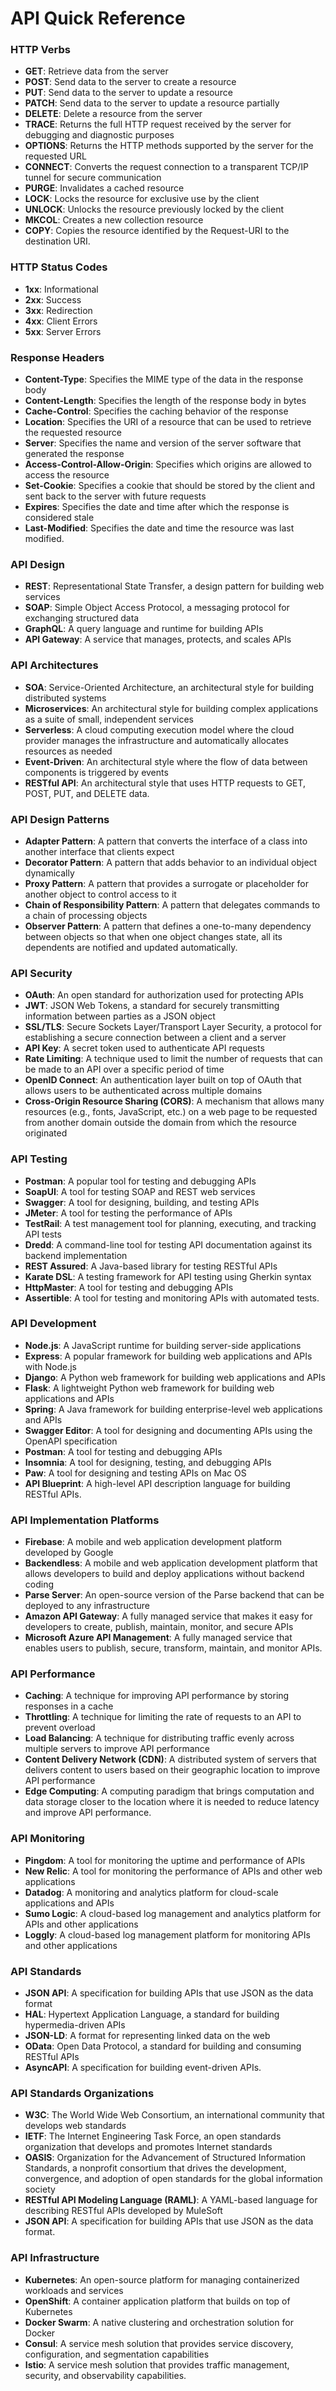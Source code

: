 # API Quick Reference

### HTTP Verbs

- **GET**: Retrieve data from the server
- **POST**: Send data to the server to create a resource
- **PUT**: Send data to the server to update a resource
- **PATCH**: Send data to the server to update a resource partially
- **DELETE**: Delete a resource from the server
- **TRACE**: Returns the full HTTP request received by the server for debugging and diagnostic purposes
- **OPTIONS**: Returns the HTTP methods supported by the server for the requested URL
- **CONNECT**: Converts the request connection to a transparent TCP/IP tunnel for secure communication
- **PURGE**: Invalidates a cached resource
- **LOCK**: Locks the resource for exclusive use by the client
- **UNLOCK**: Unlocks the resource previously locked by the client
- **MKCOL**: Creates a new collection resource
- **COPY**: Copies the resource identified by the Request-URI to the destination URI.

### HTTP Status Codes

- **1xx**: Informational
- **2xx**: Success
- **3xx**: Redirection
- **4xx**: Client Errors
- **5xx**: Server Errors

### Response Headers

- **Content-Type**: Specifies the MIME type of the data in the response body
- **Content-Length**: Specifies the length of the response body in bytes
- **Cache-Control**: Specifies the caching behavior of the response
- **Location**: Specifies the URI of a resource that can be used to retrieve the requested resource
- **Server**: Specifies the name and version of the server software that generated the response
- **Access-Control-Allow-Origin**: Specifies which origins are allowed to access the resource
- **Set-Cookie**: Specifies a cookie that should be stored by the client and sent back to the server with future requests
- **Expires**: Specifies the date and time after which the response is considered stale
- **Last-Modified**: Specifies the date and time the resource was last modified.

### API Design

- **REST**: Representational State Transfer, a design pattern for building web services
- **SOAP**: Simple Object Access Protocol, a messaging protocol for exchanging structured data
- **GraphQL**: A query language and runtime for building APIs
- **API Gateway**: A service that manages, protects, and scales APIs

### API Architectures

- **SOA**: Service-Oriented Architecture, an architectural style for building distributed systems
- **Microservices**: An architectural style for building complex applications as a suite of small, independent services
- **Serverless**: A cloud computing execution model where the cloud provider manages the infrastructure and automatically allocates resources as needed
- **Event-Driven**: An architectural style where the flow of data between components is triggered by events
- **RESTful API**: An architectural style that uses HTTP requests to GET, POST, PUT, and DELETE data.

### API Design Patterns

- **Adapter Pattern**: A pattern that converts the interface of a class into another interface that clients expect
- **Decorator Pattern**: A pattern that adds behavior to an individual object dynamically
- **Proxy Pattern**: A pattern that provides a surrogate or placeholder for another object to control access to it
- **Chain of Responsibility Pattern**: A pattern that delegates commands to a chain of processing objects
- **Observer Pattern**: A pattern that defines a one-to-many dependency between objects so that when one object changes state, all its dependents are notified and updated automatically.

### API Security

- **OAuth**: An open standard for authorization used for protecting APIs
- **JWT**: JSON Web Tokens, a standard for securely transmitting information between parties as a JSON object
- **SSL/TLS**: Secure Sockets Layer/Transport Layer Security, a protocol for establishing a secure connection between a client and a server
- **API Key**: A secret token used to authenticate API requests
- **Rate Limiting**: A technique used to limit the number of requests that can be made to an API over a specific period of time
- **OpenID Connect**: An authentication layer built on top of OAuth that allows users to be authenticated across multiple domains
- **Cross-Origin Resource Sharing (CORS)**: A mechanism that allows many resources (e.g., fonts, JavaScript, etc.) on a web page to be requested from another domain outside the domain from which the resource originated

### API Testing

- **Postman**: A popular tool for testing and debugging APIs
- **SoapUI**: A tool for testing SOAP and REST web services
- **Swagger**: A tool for designing, building, and testing APIs
- **JMeter**: A tool for testing the performance of APIs
- **TestRail**: A test management tool for planning, executing, and tracking API tests
- **Dredd**: A command-line tool for testing API documentation against its backend implementation
- **REST Assured**: A Java-based library for testing RESTful APIs
- **Karate DSL**: A testing framework for API testing using Gherkin syntax
- **HttpMaster**: A tool for testing and debugging APIs
- **Assertible**: A tool for testing and monitoring APIs with automated tests.

### API Development

- **Node.js**: A JavaScript runtime for building server-side applications
- **Express**: A popular framework for building web applications and APIs with Node.js
- **Django**: A Python web framework for building web applications and APIs
- **Flask**: A lightweight Python web framework for building web applications and APIs
- **Spring**: A Java framework for building enterprise-level web applications and APIs
- **Swagger Editor**: A tool for designing and documenting APIs using the OpenAPI specification
- **Postman**: A tool for testing and debugging APIs
- **Insomnia**: A tool for designing, testing, and debugging APIs
- **Paw**: A tool for designing and testing APIs on Mac OS
- **API Blueprint**: A high-level API description language for building RESTful APIs.

### API Implementation Platforms

- **Firebase**: A mobile and web application development platform developed by Google
- **Backendless**: A mobile and web application development platform that allows developers to build and deploy applications without backend coding
- **Parse Server**: An open-source version of the Parse backend that can be deployed to any infrastructure
- **Amazon API Gateway**: A fully managed service that makes it easy for developers to create, publish, maintain, monitor, and secure APIs
- **Microsoft Azure API Management**: A fully managed service that enables users to publish, secure, transform, maintain, and monitor APIs.

### API Performance

- **Caching**: A technique for improving API performance by storing responses in a cache
- **Throttling**: A technique for limiting the rate of requests to an API to prevent overload
- **Load Balancing**: A technique for distributing traffic evenly across multiple servers to improve API performance
- **Content Delivery Network (CDN)**: A distributed system of servers that delivers content to users based on their geographic location to improve API performance
- **Edge Computing**: A computing paradigm that brings computation and data storage closer to the location where it is needed to reduce latency and improve API performance.

### API Monitoring

- **Pingdom**: A tool for monitoring the uptime and performance of APIs
- **New Relic**: A tool for monitoring the performance of APIs and other web applications
- **Datadog**: A monitoring and analytics platform for cloud-scale applications and APIs
- **Sumo Logic**: A cloud-based log management and analytics platform for APIs and other applications
- **Loggly**: A cloud-based log management platform for monitoring APIs and other applications

### API Standards

- **JSON API**: A specification for building APIs that use JSON as the data format
- **HAL**: Hypertext Application Language, a standard for building hypermedia-driven APIs
- **JSON-LD**: A format for representing linked data on the web
- **OData**: Open Data Protocol, a standard for building and consuming RESTful APIs
- **AsyncAPI**: A specification for building event-driven APIs.

### API Standards Organizations

- **W3C**: The World Wide Web Consortium, an international community that develops web standards
- **IETF**: The Internet Engineering Task Force, an open standards organization that develops and promotes Internet standards
- **OASIS**: Organization for the Advancement of Structured Information Standards, a nonprofit consortium that drives the development, convergence, and adoption of open standards for the global information society
- **RESTful API Modeling Language (RAML)**: A YAML-based language for describing RESTful APIs developed by MuleSoft
- **JSON API**: A specification for building APIs that use JSON as the data format.

### API Infrastructure

- **Kubernetes**: An open-source platform for managing containerized workloads and services
- **OpenShift**: A container application platform that builds on top of Kubernetes
- **Docker Swarm**: A native clustering and orchestration solution for Docker
- **Consul**: A service mesh solution that provides service discovery, configuration, and segmentation capabilities
- **Istio**: A service mesh solution that provides traffic management, security, and observability capabilities.

